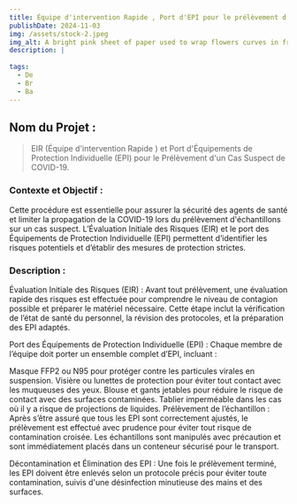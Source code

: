 ```yaml
---
title: Équipe d'intervention Rapide , Port d'EPI pour le prélèvement d'un cas suspect de COVID.
publishDate: 2024-11-03
img: /assets/stock-2.jpeg
img_alt: A bright pink sheet of paper used to wrap flowers curves in front of rich blue background
description: |
  
tags:
  - De
  - Br
  - Ba
---
```



## Nom du Projet : 

> EIR (Équipe d'intervention Rapide ) et Port d'Équipements de Protection Individuelle (EPI) pour le Prélèvement d'un Cas Suspect de COVID-19.


### Contexte et Objectif : 

Cette procédure est essentielle pour assurer la sécurité des agents de santé et limiter la propagation de la COVID-19 lors du prélèvement d'échantillons sur un cas suspect. L’Évaluation Initiale des Risques (EIR) et le port des Équipements de Protection Individuelle (EPI) permettent d’identifier les risques potentiels et d’établir des mesures de protection strictes.


### Description :

Évaluation Initiale des Risques (EIR) : Avant tout prélèvement, une évaluation rapide des risques est effectuée pour comprendre le niveau de contagion possible et préparer le matériel nécessaire. Cette étape inclut la vérification de l’état de santé du personnel, la révision des protocoles, et la préparation des EPI adaptés.

Port des Équipements de Protection Individuelle (EPI) : Chaque membre de l’équipe doit porter un ensemble complet d’EPI, incluant :

Masque FFP2 ou N95 pour protéger contre les particules virales en suspension.
Visière ou lunettes de protection pour éviter tout contact avec les muqueuses des yeux.
Blouse et gants jetables pour réduire le risque de contact avec des surfaces contaminées.
Tablier imperméable dans les cas où il y a risque de projections de liquides.
Prélèvement de l’échantillon : Après s’être assuré que tous les EPI sont correctement ajustés, le prélèvement est effectué avec prudence pour éviter tout risque de contamination croisée. Les échantillons sont manipulés avec précaution et sont immédiatement placés dans un conteneur sécurisé pour le transport.

Décontamination et Élimination des EPI : Une fois le prélèvement terminé, les EPI doivent être enlevés selon un protocole précis pour éviter toute contamination, suivis d'une désinfection minutieuse des mains et des surfaces.


